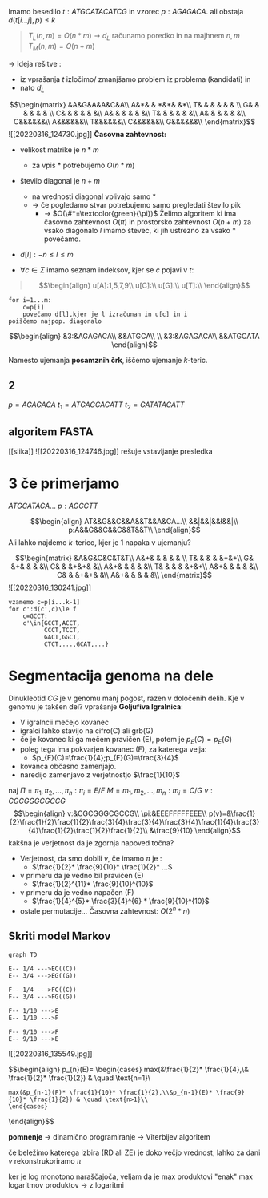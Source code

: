 Imamo besedilo $t:ATGCATACATCG$ in vzorec $p: AGAGACA$. ali obstaja $d(t[i...j],p)\le k$ 
> $T_{L}(n,m)=O(n*m)$ -> $d_{L}$ računamo poredko in na majhnem $n,m$
> $T_{M}(n,m)=O(n+m)$

-> Ideja rešitve :
- iz vprašanja $t$ izločimo/ zmanjšamo problem iz problema (kandidati) in 
- nato $d_{L}$ 

$$\begin{matrix}
&A&G&A&A&C&A\\
A&*& & *&*& &*\\
T& & & & & & \\
G& & & & & & \\
C& & & & & &\\
A& & & & & &\\
T& & & & & &\\
A& & & & & &\\
C&&&&&&\\
A&&&&&&\\
T&&&&&&\\
C&&&&&&\\
G&&&&&&\\
\end{matrix}$$
![[20220316_124730.jpg]]
**Časovna zahtevnost:** 
- velikost matrike je $n*m$
	- za vpis $*$ potrebujemo $O(n*m)$
- število diagonal je $n+m$
	- na vrednosti diagonal vplivajo samo $*$ 
	- -> če pogledamo stvar potrebujemo samo pregledati število pik 
		- -> $O(\#*=\textcolor{green}{\pi})$
Želimo algoritem ki ima časovno zahtevnost $O(\pi)$ in prostorsko zahtevnost $O(n+m)$
za vsako diagonalo $l$ imamo števec, ki jih ustrezno za vsako $*$ povečamo.

- $d[l]:-n\le l\le m$
- $\forall c \in \Sigma$  imamo seznam indeksov, kjer se $c$ pojavi v $t$:
> $$\begin{align}
u[A]:1,5,7,9\\
u[C]:\\
u[G]:\\
u[T]:\\
\end{align}$$

```
for i=1...m:
	c=p[i]
	povečamo d[l],kjer je l izračunan in u[c] in i
poiščemo najpop. diagonalo
```

$$\begin{align}
&3:&AGAGACA\\
&&ATGCA\\
\\
&3:&AGAGACA\\
&&ATGCATA
\end{align}$$

Namesto ujemanja **posamznih črk**, iščemo ujemanje $k$-teric.

## 2 
$p=AGAGACA$
$t_{1}=ATGAGCACATT$
$t_{2}=GATATACATT$



## algoritem FASTA
[[slika]]
![[20220316_124746.jpg]]
rešuje vstavljanje presledka


# 3 če primerjamo
$ATGCATACA...$
$p:AGCCTT$

$$\begin{align}
AT&&G&&C&&A&&T&&A&CA...\\
&&|&&|&&ł&&|\\
p:A&&G&&C&&C&&T&&T\\
\end{align}$$
Ali lahko najdemo $k$-terico, kjer je 1 napaka v ujemanju?

$$\begin{matrix}
 &A&G&C&C&T&T\\
A&+& & & & & \\
T& & & & &+&+\\
G& &+& & & &\\
C& & &+&+& &\\
A&+& & & & &\\
T& & & & &+&+\\
A&+& & & & &\\
C& & &+&+& &\\
A&+& & & & &\\
\end{matrix}$$
![[20220316_130241.jpg]]
```
vzamemo c=p[i...k-1]
for c':d(c',c)\le f
	c=GCCT:
	c'\in{GCCT,ACCT,
		  CCCT,TCCT,
		  GACT,GGCT,
		  CTCT,...,GCAT,...}
```

# Segmentacija genoma na dele
Dinukleotid $CG$ je v genomu manj pogost, razen v določenih delih.
Kje v genomu je takšen del?
vprašanje **Goljufiva Igralnica**:
- V igralncii mečejo kovanec
- igralci lahko stavijo na cifro(C) ali grb(G)
- če je kovanec ki ga mečem pravičen (E), potem je $p_{E}(C)=p_{E}(G)$
- poleg tega ima pokvarjen kovanec (F), za katerega velja:
	- $p_{F}(C)=\frac{1}{4};p_{F}(G)=\frac{3}{4}$
- kovanca občasno zamenjajo.
- naredijo zamenjavo z verjetnostjo $\frac{1}{10}$

naj $\Pi=\pi_{1},\pi_{2},...,\pi_{n}:\pi_{i}=E/F$ 
$M=m_{1},m_{2},...,m_{n}:m_i=C/G$ 
$v:CGCGGGCGCCG$
$$\begin{align}
v:&CGCGGGCGCCG\\
\pi:&EEEFFFFFEEE\\
p(v)=&\frac{1}{2}\frac{1}{2}\frac{1}{2}\frac{3}{4}\frac{3}{4}\frac{3}{4}\frac{1}{4}\frac{3}{4}\frac{1}{2}\frac{1}{2}\frac{1}{2}\\
&\frac{9}{10}
\end{align}$$
kakšna je verjetnost da je zgornja napoved točna?
- Verjetnost, da smo dobili $v$, če imamo $\pi$ je :
	- $\frac{1}{2}* \frac{9}{10}* \frac{1}{2}* ...$
- v primeru da je vedno bil pravičen (E)
	- $\frac{1}{2}^{11}* \frac{9}{10}^{10}$
- v primeru da je vedno napačen (F)
	- $\frac{1}{4}^{5}* \frac{3}{4}^{6} * \frac{9}{10}^{10}$
- ostale permutacije...
Časovna zahtevnost: $O(2^n*n)$

## Skriti model Markov

```mermaid
graph TD

E-- 1/4 --->EC((C))
E-- 3/4 --->EG((G))

F-- 1/4 --->FC((C))
F-- 3/4 --->FG((G))

F-- 1/10 --->E
E-- 1/10 --->F

F-- 9/10 --->F
E-- 9/10 --->E

```


![[20220316_135549.jpg]]

$$\begin{align}
p_{n}(E)=
	\begin{cases}
	max(&\frac{1}{2}* \frac{1}{4},\\& \frac{1}{2}* \frac{1}{2}) & \quad \text{n=1}\\
	
	max(&p_{n-1}(F)* \frac{1}{10}* \frac{1}{2},\\&p_{n-1}(E)* \frac{9}{10}* \frac{1}{2}) & \quad \text{n>1}\\
	\end{cases}
\end{align}$$

**pomnenje** -> dinamično programiranje -> Viterbijev algoritem 

če beležimo katerega izbira (RD ali ZE) je doko večjo vrednost, lahko za dani $v$ rekonstrukoriramo $\pi$ 

ker je log monotono naraščajoča, veljam da je max produktovi "enak" max logaritmov produktov -> z logaritmi 